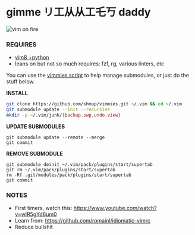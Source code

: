gimme リ工从从工乇丂 daddy
===================

![vim on fire](https://jtm.keybase.pub/tmp/vim_on_fire.gif)

### REQUIRES

- [vim8 +python](https://github.com/shmup/vimmies/wiki/Installing-vim8)
- leans on but not so much requires: fzf, rg, various linters, etc

You can use the [vimmies script](https://github.com/shmup/vimmies/blob/master/vimmies) to help manage submodules, or just do the stuff below.

**INSTALL**

```sh
git clone https://github.com/shmup/vimmies.git ~/.vim && cd ~/.vim
git submodule update --init --recursive
mkdir -p ~/.vim/junk/{backup,swp,undo,view}
```

**UPDATE SUBMODULES**
```
git submodule update --remote --merge
git commit
```

**REMOVE SUBMODULE**
```
git submodule deinit ~/.vim/pack/plugins/start/supertab
git rm ~/.vim/pack/plugins/start/supertab
rm -Rf .git/modules/pack/plugins/start/supertab
git commit
```

### NOTES

- First timers, watch this: https://www.youtube.com/watch?v=wlR5gYd6um0
- Learn from: https://github.com/romainl/idiomatic-vimrc
- Reduce bullshit
